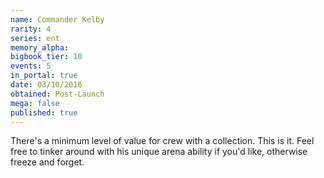 ```yaml
---
name: Commander Kelby
rarity: 4
series: ent
memory_alpha:
bigbook_tier: 10
events: 5
in_portal: true
date: 03/10/2016
obtained: Post-Launch
mega: false
published: true
---
```


There's a minimum level of value for crew with a collection. This is it. Feel free to tinker around with his unique arena ability if you'd like, otherwise freeze and forget.
